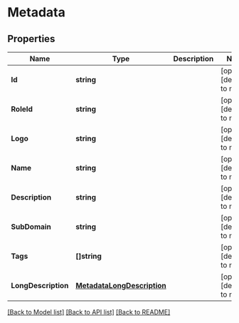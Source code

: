 # Metadata

## Properties
Name | Type | Description | Notes
------------ | ------------- | ------------- | -------------
**Id** | **string** |  | [optional] [default to null]
**RoleId** | **string** |  | [optional] [default to null]
**Logo** | **string** |  | [optional] [default to null]
**Name** | **string** |  | [optional] [default to null]
**Description** | **string** |  | [optional] [default to null]
**SubDomain** | **string** |  | [optional] [default to null]
**Tags** | **[]string** |  | [optional] [default to null]
**LongDescription** | [**MetadataLongDescription**](Metadata_longDescription.md) |  | [optional] [default to null]

[[Back to Model list]](../README.md#documentation-for-models) [[Back to API list]](../README.md#documentation-for-api-endpoints) [[Back to README]](../README.md)


